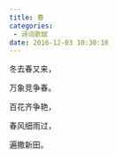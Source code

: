 ```yaml
---
title: 春
categories:
 - 诗词歌赋
date: 2016-12-03 10:30:10
---
```


冬去春又来，

万象竞争春。

百花齐争艳，

春风细雨过，

遍撒新田。
